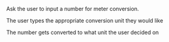 Ask the user to input a number for meter conversion.

The user types the appropriate conversion unit they would like

The number gets converted to what unit the user decided on
